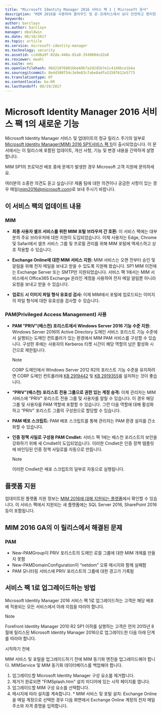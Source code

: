 ```yaml
---
title: "Microsoft Identity Manager 2016 서비스 팩 1 | Microsoft 문서"
description: "MIM 2016을 사용하여 클라우드 및 온-프레미스에서 보다 안전하고 편리한 ID 관리 환경을 만드는 방법을 이해합니다."
keywords: 
author: barclayn
ms.author: barclayn
manager: mbaldwin
ms.date: 08/18/2017
ms.topic: article
ms.service: microsoft-identity-manager
ms.technology: security
ms.assetid: ccdd8a9f-02da-440a-81a8-354800dcd2a8
ms.reviewer: mwahl
ms.suite: ems
ms.openlocfilehash: 98d21076801bbe60b7a2d2d5b7e1c41d4bce1b4a
ms.sourcegitcommit: 8edd380f54c3e9e83cfabe8adfa31587612e5773
ms.translationtype: HT
ms.contentlocale: ko-KR
ms.lasthandoff: 08/19/2017
---
```

# <a name="whats-new-for-microsoft-identity-manager-2016-service-pack-1"></a>Microsoft Identity Manager 2016 서비스 팩 1의 새로운 기능 #

Microsoft Identity Manager 서비스 및 업데이트의 정규 릴리스 주기의 일부로 [Microsoft Identity Manager(MIM) 2016 SP1(서비스 팩 1)](https://msdn.microsoft.com/subscriptions/downloads/?fileid=70212#searchTerm=&Languages=en&PageSize=10&PageIndex=0&FileId=70212)이 출시되었습니다. 이 문서에서는 이 릴리스에 포함된 업데이트, 개선 사항, 기능 및 변경 내용을 간략하게 설명합니다.

MIM SP1의 프로덕션 배포 중에 문제가 발생한 경우 Microsoft 고객 지원에 문의하세요.

여러분의 소중한 의견도 듣고 싶습니다! 제품 팀에 대한 의견이나 궁금한 사항이 있는 경우 메일([mim2016@microsoft.com](mailto:mim2016@microsoft.com))로 보내 주시기 바랍니다.



## <a name="updates-in-this-service-pack"></a>이 서비스 팩의 업데이트 내용 #

### <a name="mim"></a>MIM

- **최종 사용자 셀프 서비스를 위한 MIM 포털 브라우저 간 호환:** 이 서비스 팩에는 대부분의 주요 브라우저에 대한 지원이 도입되었습니다. 이제 사용자는 Edge, Chrome 및 Safari에서 셀프 서비스 그룹 및 프로필 관리를 위해 MIM 포털에 액세스하고 상호 작용할 수 있습니다.

- **Exchange Online에 대한 MIM 서비스 지원:** MIM 서비스는 오랜 전부터 승인 및 알림을 위해 전자 메일을 보내고 받을 수 있도록 지원해 왔습니다. SP1 MIM 이전에는 Exchange Server 또는 SMTP만 지원되었습니다. 서비스 팩 1에서는 MIM 서비스에서 Office365 Exchange 온라인 계정을 사용하여 전자 메일 알림뿐 아니라 요청을 보내고 받을 수 있습니다.

- **업로드 시 이미지 파일 형식 유효성 검사:** 이제 MIM에서 포털에 업로드되는 이미지의 파일 형식에 대한 유효성을 검사할 수 있습니다.

### <a name="privileged-access-managementpam"></a>PAM(Privileged Access Management) 사용

- **PAM "PRIV"(배스천) 포리스트에서 Windows Server 2016 기능 수준 지원:** Windows Server 2016의 Active Directory 도메인 서비스 포리스트 기능 수준에서 실행되는 도메인 컨트롤러가 있는 환경에서 MIM PAM 서비스를 구성할 수 있습니다. 구성한 후에는 사용자의 Kerberos 티켓 시간이 해당 역할의 남은 활성화 시간으로 제한됩니다.

    >[!Note]
    CORP 도메인에서 Windows Server 2012 R2의 포리스트 기능 수준을 유지하려면 CORP 도메인 컨트롤러에 [KB 2919442](https://support.microsoft.com/en-us/kb/2919442) 및 [KB 2919355](https://support.microsoft.com/en-us/kb/2919355)를 설치하는 것이 좋습니다.

- **“PRIV”(배스천) 포리스트 전용 그룹으로 권한 있는 계정 승격:** 이제 관리자는 MIM 서비스에 “PRIV” 포리스트 전용 그룹 및 사용자를 알릴 수 있습니다. 이 경우 해당 그룹 및 사용자를 PAM 역할에 포함할 수 있습니다.  그런 다음 역할에 대해 활성화하고 “PRIV” 포리스트 그룹의 구성원으로 할당할 수 있습니다.

- **PAM 배포 스크립트:** PAM 배포 스크립트를 통해 관리자는 PAM 환경 설치를 간소화할 수 있습니다.

- **인증 정책 사일로 구성용 PAM Cmdlet:** 서비스 팩 1에는 배스천 포리스트의 보안을 강화하기 위해 새 Cmdlet이 도입되었습니다. 이러한 Cmdlet은 인증 정책 템플릿에 바인딩된 인증 정책 사일로를 자동으로 만듭니다.

    >[!Note]
    이러한 Cmdlet은 배포 스크립트의 일부로 자동으로 실행됩니다.


## <a name="platform-support"></a>플랫폼 지원
업데이트된 플랫폼 지원 정보는 [MIM 2016에 대해 지원되는 플랫폼](microsoft-identity-manager-2016-supported-platforms.md)에서 확인할 수 있습니다.  이 서비스 팩에서 지원되는 새 플랫폼에는 SQL Server 2016, SharePoint 2016 등이 포함됩니다.

## <a name="issues-fixed-in-this-release-from-mim-2016-general-availability"></a>MIM 2016 GA의 이 릴리스에서 해결된 문제

### <a name="pam"></a>PAM
- New-PAMGroup이 PRIV 포리스트의 도메인 로컬 그룹에 대한 MIM 개체를 만들지 못함
- New-PAMDomainConfiguration이 “netdom” 오류 메시지와 함께 실패함
- PAM 모니터링 서비스에 PRIV 포리스트의 그룹에 대한 경고가 기록됨

## <a name="how-to-upgrade-to-service-pack-1"></a>서비스 팩 1로 업그레이드하는 방법

Microsoft Identity Manager 2016 서비스 팩 1로 업그레이드하는 고객은 해당 배포에 적용되는 모든 서비스에서 아래 지침을 따라야 합니다.

>[!Note]
>Forefront Identity Manager 2010 R2 SP1 이하를 실행하는 고객은 먼저 2015년 8월에 릴리스된 Microsoft Identity Manager 2016으로 업그레이드한 다음 아래 단계를 따라야 합니다.

시작하기 전에

MIM 서비스 및 포털을 업그레이드하기 전에 MIM 동기화 엔진을 업그레이드해야 합니다.
MIMService 및 MIM 동기화 데이터베이스를 백업해야 합니다.

  1. 업그레이드할 Microsoft Identity Manager 구성 요소를 제거합니다.
  2. 제거가 완료되면 "FIMSplash.htm" 설치 미디어에 있는 시작 페이지를 엽니다.
  3. 업그레이드할 MIM 구성 요소를 선택합니다.
  4. 메시지에 따라 설치를 계속합니다.
    * MIM 서비스 및 포털 설치: Exchange Online을 메일 계정으로 선택한 경우 다음 화면에서 Exchange Online 계정의 전자 메일 주소와 자격 증명을 입력합니다.
